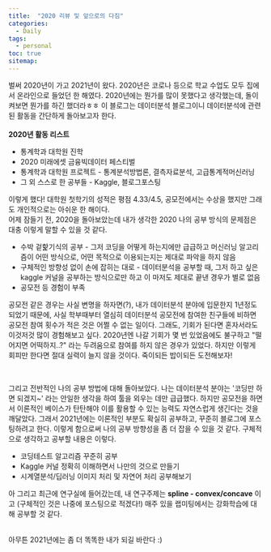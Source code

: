 ```yaml
---
title:  "2020 리뷰 및 앞으로의 다짐"
categories:
  - Daily
tags:
  - personal
toc: true
sitemap: 
---
```


벌써 2020년이 가고 2021년이 왔다. 2020년은 코로나 등으로 학교 수업도 모두 집에서 온라인으로 들었던 한 해였다. 2020년에는 뭔가를 많이 못했다고 생각했는데, 돌이켜보면 뭔가를 하긴 했더라ㅎㅎ
이 블로그는 데이터분석 블로그이니 데이터분석에 관련된 활동을 간단하게 돌아보고자 한다.
<br>
<br>
**2020년 활동 리스트**
 + 통계학과 대학원 진학
 + 2020 미래에셋 금융빅데이터 페스티벌
 + 통계학과 대학원 프로젝트 - 통계분석방법론, 결측자료분석, 고급통계적머신러닝
 + 그 외 스스로 한 공부들 - Kaggle, 블로그포스팅
 
 이렇게 했다! 대학원 첫학기의 성적은 평점 4.33/4.5, 공모전에서는 수상을 했지만 그래도 개인적으로는 아쉬운 한 해이다.
 <br>
 어제 잠들기 전, 2020을 돌아보았는데 내가 생각한 2020 나의 공부 방식의 문제점은 대충 이렇게 말할 수 있을 것 같다.
 + 수박 겉핥기식의 공부 - 그저 코딩을 어떻게 하는지에만 급급하고 머신러닝 알고리즘이 어떤 방식으로, 어떤 목적으로 이용되는지는 제대로 파악을 하지 않음
 + 구체적인 방향성 없이 손에 잡히는 대로 - 데이터분석을 공부할 때, 그저 하고 싶은 kaggle 커널을 공부하는 방식으로만 하고 이 마저도 제대로 끝낸 경우가 별로 없음
 + 공모전 등 경험이 부족
 
 공모전 같은 경우는 사실 변명을 하자면(?), 내가 데이터분석 분야에 입문한지 1년정도 되었기 때문에, 사실 학부때부터 열심히 데이터분석 공모전에 참여한 친구들에 비하면 공모전 참여 횟수가
 적은 것은 어쩔 수 없는 일이다. 그래도, 기회가 된다면 혼자서라도 이것저것 많이 경험해보고 싶다. 2020년엔 나갈 기회가 몇 번 있었음에도 불구하고 "떨어지면 어떡하지..?" 라는 두려움으로
 참여를 하지 않은 경우가 있었다. 하지만 이렇게 회피만 한다면 절대 실력이 늘지 않을 것이다. 죽이되든 밥이되든 도전해보자!
 

 <br>
 
 그리고 전반적인 나의 공부 방법에 대해 돌아보았다. 나는 데이터분석 분야는 '코딩만 하면 되겠지~' 라는 안일한 생각을 하여 툴을 외우는 데만 급급했다. 하지만 공모전을 하면서 
 이론적인 베이스가 탄탄해야 이를 활용할 수 있는 능력도 자연스럽게 생긴다는 것을 깨달았다. 그래서 2021년에는 이론적인 부분도 확실히 공부하고, 꾸준히 블로그에 포스팅하려고 한다. 
 이렇게 함으로써 나의 공부 방향성을 좀 더 잡을 수 있을 것 같다. 구체적으로 생각하고 공부할 내용은 이렇다.
 + 코딩테스트 알고리즘 꾸준히 공부
 + Kaggle 커널 정확히 이해하면서 나만의 것으로 만들기
 + 시계열분석/딥러닝 이미지 처리 및 자연어 처리 공부해보기
 
 아 그리고 최근에 연구실에 들어갔는데, 내 연구주제는 **spline - convex/concave** 이고 (구체적인 것은 나중에 포스팅으로 적겠다!) 매주 있을 랩미팅에서는 강화학습에 대해 공부할 것 같다. 
 
 <br>
 아무튼 2021년에는 좀 더 똑똑한 내가 되길 바란다 :)
